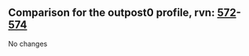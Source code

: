 ## Comparison for the outpost0 profile, rvn: [572](https://github.com/PRO100KatYT/FortniteProfileRevisions/tree/main/profiles/outpost0/572%20outpost0.json)-[574](https://github.com/PRO100KatYT/FortniteProfileRevisions/tree/main/profiles/outpost0/574%20outpost0.json)

No changes
